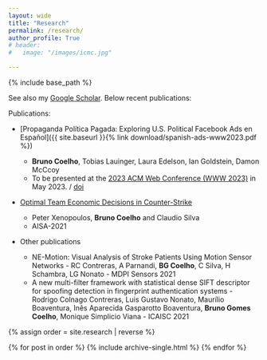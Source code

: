 ```yaml
---
layout: wide
title: "Research"
permalink: /research/
author_profile: True
# header:
#   image: "/images/icmc.jpg"

---
```


{% include base_path %}

See also my [Google Scholar](https://scholar.google.com/citations?user=xu1_CAUAAAAJ). Below recent publications:

Publications:
- [Propaganda Política Pagada: Exploring U.S. Political Facebook Ads en Español]({{ site.baseurl }}{% link download/spanish-ads-www2023.pdf %}) 
	- **Bruno Coelho**, Tobias Lauinger, Laura Edelson, Ian Goldstein, Damon McCcoy 
	- To be presented at the [2023 ACM Web Conference (WWW 2023)](https://www2023.thewebconf.org/) in May 2023. / [doi](https://doi.org/10.1145/3543507.3583425)

- [Optimal Team Economic Decisions in Counter-Strike](https://arxiv.org/abs/2109.12990)
	- Peter Xenopoulos, **Bruno Coelho** and Claudio Silva
	- AISA-2021 

- Other publications
	- NE-Motion: Visual Analysis of Stroke Patients Using Motion Sensor Networks - RC Contreras, A Parnandi, **BG Coelho**, C Silva, H Schambra, LG Nonato - MDPI Sensors 2021 
	- A new multi-filter framework with statistical dense SIFT descriptor for spoofing detection in fingerprint authentication systems - Rodrigo Colnago Contreras, Luis Gustavo Nonato, Maurílio Boaventura, Inês Aparecida Gasparotto Boaventura, **Bruno Gomes Coelho**, Monique Simplicio Viana -  ICAISC 2021


{% assign order = site.research | reverse %}

{% for post in order %}
  {% include archive-single.html %}
{% endfor %}

